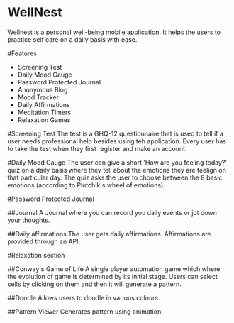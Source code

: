 # WellNest
Wellnest is a personal well-being mobile application. It helps the users to practice self care on a daily basis with ease.

#Features
- Screening Test
- Daily Mood Gauge
- Password Protected Journal
- Anonymous Blog
- Mood Tracker
- Daily Affirmations
- Meditation Timers
- Relaxation Games

#Screening Test
The test is a GHQ-12 questionnaire that is used to tell if a user needs professional help besides using teh application. Every user has to take the test when they first register and make an account.

#Daily Mood Gauge
The user can give a short 'How are you feeling today?' quiz on a daily basis where they tell about the emotions they are feelign on that particular day. The quiz asks the user to choose between the 8 basic emotions (according to Plutchik's wheel of emotions).


#Password Protected Journal

##Journal 
A Journal where you can record you daily events or jot down your thoughts.

##Daily affirmations
The user gets daily affirmations. Affirmations are provided through an API.

#Relaxation section


##Conway's Game of Life
A single player automation game which where the evolution of game is determined by its initial stage. Users can select cells by clicking on them and then it will generate a pattern.

##Doodle
Allows users to doodle in various colours.

##Pattern Viewer
Generates pattern using animation


